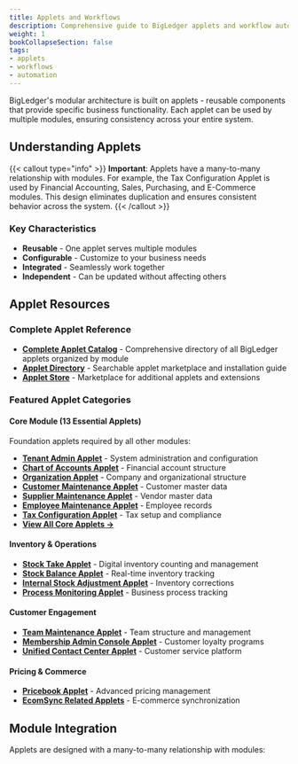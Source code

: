 ```yaml
---
title: Applets and Workflows
description: Comprehensive guide to BigLedger applets and workflow automation
weight: 1
bookCollapseSection: false
tags:
- applets
- workflows
- automation
---
```



BigLedger's modular architecture is built on applets - reusable components that provide specific business functionality. Each applet can be used by multiple modules, ensuring consistency across your entire system.

## Understanding Applets

{{< callout type="info" >}}
**Important**: Applets have a many-to-many relationship with modules. For example, the Tax Configuration Applet is used by Financial Accounting, Sales, Purchasing, and E-Commerce modules. This design eliminates duplication and ensures consistent behavior across the system.
{{< /callout >}}

### Key Characteristics
- **Reusable** - One applet serves multiple modules
- **Configurable** - Customize to your business needs
- **Integrated** - Seamlessly work together
- **Independent** - Can be updated without affecting others

## Applet Resources

### Complete Applet Reference
- **[Complete Applet Catalog](/applets/applet-catalog/)** - Comprehensive directory of all BigLedger applets organized by module
- **[Applet Directory](/applets/applet-directory/)** - Searchable applet marketplace and installation guide
- **[Applet Store](/applets/applet-store/)** - Marketplace for additional applets and extensions

### Featured Applet Categories

#### Core Module (13 Essential Applets)
Foundation applets required by all other modules:
- **[Tenant Admin Applet](/applets/tenant-admin-applet/)** - System administration and configuration
- **[Chart of Accounts Applet](/applets/chart-of-account-applet/)** - Financial account structure
- **[Organization Applet](/applets/organization-applet/)** - Company and organizational structure
- **[Customer Maintenance Applet](/applets/customer-maintenance-applet/)** - Customer master data
- **[Supplier Maintenance Applet](/applets/supplier-maintenance-applet/)** - Vendor master data
- **[Employee Maintenance Applet](/applets/employee-maintenance-applet/)** - Employee records
- **[Tax Configuration Applet](/applets/tax-configuration-applet/)** - Tax setup and compliance
- **[View All Core Applets →](/applets/applet-catalog/#core-module-applets-13-applets)**

#### Inventory & Operations
- **[Stock Take Applet](/applets/stock-take-applet/)** - Digital inventory counting and management
- **[Stock Balance Applet](/applets/stock-balance-applet/)** - Real-time inventory tracking
- **[Internal Stock Adjustment Applet](/applets/internal-stock-adjustment-applet/)** - Inventory corrections
- **[Process Monitoring Applet](/applets/process-monitoring-applet/)** - Business process tracking

#### Customer Engagement
- **[Team Maintenance Applet](/applets/team-maintenance-applet/)** - Team structure and management
- **[Membership Admin Console Applet](/applets/membership-admin-console-applet/)** - Customer loyalty programs
- **[Unified Contact Center Applet](/applets/unified-contact-center-ucc-applet/)** - Customer service platform

#### Pricing & Commerce
- **[Pricebook Applet](/applets/pricebook-applet/)** - Advanced pricing management
- **[EcomSync Related Applets](/applets/90-ecomsync-related-applets/)** - E-commerce synchronization

## Module Integration

Applets are designed with a many-to-many relationship with modules:
